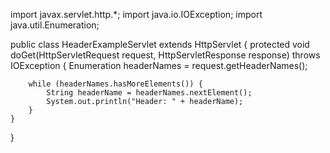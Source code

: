 import javax.servlet.http.*;
import java.io.IOException;
import java.util.Enumeration;

public class HeaderExampleServlet extends HttpServlet {
    protected void doGet(HttpServletRequest request, HttpServletResponse response) throws IOException {
        Enumeration<String> headerNames = request.getHeaderNames();
        
        while (headerNames.hasMoreElements()) {
            String headerName = headerNames.nextElement();
            System.out.println("Header: " + headerName);
        }
    }
}